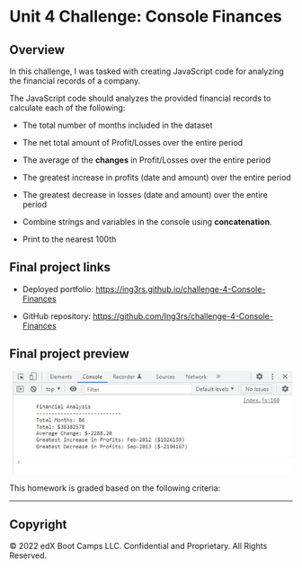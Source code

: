 # Unit 4 Challenge: Console Finances

## Overview

In this challenge, I was tasked with creating JavaScript code for analyzing the financial records of a company.

The JavaScript code should analyzes the provided financial records to calculate each of the following:

* The total number of months included in the dataset

* The net total amount of Profit/Losses over the entire period

* The average of the **changes** in Profit/Losses over the entire period

* The greatest increase in profits (date and amount) over the entire period

* The greatest decrease in losses (date and amount) over the entire period

* Combine strings and variables in the console using **concatenation**.

* Print to the nearest 100th

## Final project links

* Deployed portfolio: https://ing3rs.github.io/challenge-4-Console-Finances

* GitHub repository: https://github.com/Ing3rs/challenge-4-Console-Finances

## Final project preview

![portfolio demo](https://github.com/Ing3rs/challenge-4-Console-Finances/blob/main/assets/images/result-in-console.jpg)

This homework is graded based on the following criteria: 

---

## Copyright

© 2022 edX Boot Camps LLC. Confidential and Proprietary. All Rights Reserved.

